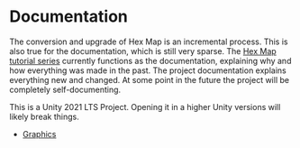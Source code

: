 # Documentation

The conversion and upgrade of Hex Map is an incremental process. This is also true for the documentation, which is still very sparse. The [Hex Map tutorial series](https://catlikecoding.com/unity/tutorials/hex-map/) currently functions as the documentation, explaining why and how everything was made in the past. The project documentation explains everything new and changed. At some point in the future the project will be completely self-documenting. 

This is a Unity 2021 LTS Project. Opening it in a higher Unity versions will likely break things.

- [Graphics](graphics/index.md)
